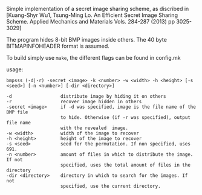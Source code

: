 Simple implementation of a secret image sharing scheme, as discribed in
[Kuang-Shyr Wu1, Tsung-Ming Lo. An Efficient Secret Image Sharing Scheme. Applied Mechanics and Materials Vols. 284-287 (2013) pp 3025-3029]

The program hides 8-bit BMP images inside others. The 40 byte BITMAPINFOHEADER
format is assumed.

To build simply use `make`, the different flags can be found in config.mk

usage:

```
bmpsss (-d|-r) -secret <image> -k <number> -w <width> -h <height> [-s <seed>] [-n <number>] [-dir <directory>]

-d                  distribute image by hiding it on others
-r                  recover image hidden in others
-secret <image>     if -d was specified, image is the file name of the BMP file
                    to hide. Otherwise (if -r was specified), output file name
                    with the revealed  image.
-w <width>          width of the image to recover
-h <height>         height of the image to recover
-s <seed>           seed for the permutation. If non specified, uses 691.
-n <number>         amount of files in which to distribute the image. If not
                    specified, uses the total amount of files in the directory
-dir <directory>    directory in which to search for the images. If not
                    specified, use the current directory.
```
